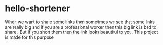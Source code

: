# hello-shortener
When we want to share some links then sometimes we see that some links are really big and if you are a professional worker then this big link is bad to share . But if you short them then the link looks beautiful to you. This project is made for this purpose 
